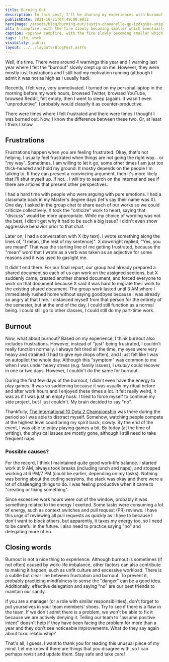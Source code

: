 ```yaml
---
title: Burning Out
description: In this post, I'll be sharing my experiences with burnout. It will be mostly about how did it feel and its comparison with frustration.
publishDate: 2021-10-21T04:49:08.901Z
heroImage: /assets/blog/burning-out/justin-chavanelle-qp-IzdXgKDs-unsplash.jpg
alt: A campfire, with the fire slowly becoming smaller which eventually will extinguish. Photo by Justin Chavanelle on Unsplash.
caption: <span>A campfire, with the fire slowly becoming smaller which eventually will extinguish. Photo by <a href="https://unsplash.com/@justinchvnl?utm_source=unsplash&utm_medium=referral&utm_content=creditCopyText">Justin Chavanelle</a> on <a href="https://unsplash.com/s/photos/flame-snuff?utm_source=unsplash&utm_medium=referral&utm_content=creditCopyText">Unsplash</a>.</span>
tags: life, work
visibility: public
layout: ../../layouts/BlogPost.astro
---
```


Well, it's time. There were around 4 warnings this year and 1 warning last year where I felt the "burnout" slowly crept up on me. However, they were mostly just frustrations and I still had my motivation running (although I admit it was not as high as I usually had).

Recently, I felt very, very unmotivated. I turned on my personal laptop in the morning before my work hours, browsed Twitter, browsed YouTube, browsed Reddit, felt empty, then I went to sleep (again). It wasn't even "unproductive", I probably would classify it as counter-productive.

There were times where I felt frustrated and there were times I thought I was burned out. Now, I know the difference between these two. Or, at least I think I know.

## Frustrations

Frustrations happen when you are feeling frustrated. Okay, that's not helping. I usually feel frustrated when things are not going the right way... or "my way". Sometimes, I am willing to let it go, some other times I am just too thick-headed and hold my ground. It mostly depends on the people I'm talking to. If they can present a convincing argument, then it's more likely that I'll shut myself up. If not... I will try to search on the internet and see if there are articles that present other perspectives.

I had a hard time with people who were arguing with pure emotions. I had a classmate back in my Master's degree days (let's say their name was X). One day, I asked in the group chat to share each of our works so we could criticize collectively. X took the "criticize" work to heart, saying that "discuss" would be more appropriate. While my choice of wording was not the best, I didn't get why it had to be such a big issue? I didn't even show aggressive behavior prior to that chat.

Later on, I had a conversation with X (by text). I wrote something along the lines of, "I mean, [the rest of my sentence]". X downright replied, "Yes, you are mean!" That was the starting line of me getting frustrated, because the "mean" word that I wrote as a verb was taken as an adjective for some reasons and it was used to gaslight me.

It didn't end there. For our final report, our group had already prepared a shared document so each of us can work on the assigned sections, but X suddenly came, created another shared document, and forced everyone to work on that document because X said it was hard to migrate their work to the existing shared document. The group work lasted until 3 AM where I immediately rushed home without saying goodbyes because I was already so angry at that time. I distanced myself from that person for the entirety of the semester, but at the end of the day, I could still function as a normal being. I could still go to other classes, I could still do my part-time work.

## Burnout

Now, what about burnout? Based on my experience, I think burnout also includes frustrations. However, instead of "just" being frustrated, I couldn't really function normally. I always felt tired all the time, my eyes were very heavy and strained (I had to give eye drops often), and I just felt like I was on autopilot the whole day. Although this "symptom" was common to me when I was under heavy stress (e.g. family issues), I _usually_ could recover in one or two days. However, I couldn't do the same for burnout.

During the first few days of the burnout, I didn't even have the energy to play games. It was so saddening because it was usually my ritual before and after work hours and I enjoyed these times a lot. It felt really weird, it was as if I was just an empty husk. I tried to force myself to continue my side project, but I just couldn't. My brain decided to say "no".

Thankfully, [The International 10 Dota 2 Championship](https://liquipedia.net/dota2/The_International/2021) was there during the period so I was able to distract myself. Somehow, watching people compete at the highest level could bring my spirit back, slowly. By the end of the event, I was able to enjoy playing games a bit. By today (at the time of writing), the physical issues are mostly gone, although I still need to take frequent naps.

### Possible causes?

For the record, I think I maintained quite good work-life balance. I started work at 9 AM, always took breaks (including lunch and naps), and stopped working at 6 PM/7 PM (could be earlier, depending on my tasks). Nothing was boring about the coding sessions, the stack was okay and there were a lot of challenging things to do. I was feeling productive when it came to "creating or fixing something".

Since excessive work hours were out of the window, probably it was something related to the energy I exerted. Some tasks were consuming a lot of energy, such as context switches and pull request (PR) reviews. I have this urge of reviewing all pull requests as quickly as I have to because I don't want to block others, but apparently, it taxes my energy too, so I need to be careful in the future. I also need to practice saying "no" and delegating more often.

## Closing words

Burnout is not a nice thing to experience. Although burnout is sometimes (if not often) caused by work-life imbalance, other factors can also contribute to making it happen, such as unfit culture and excessive workload. There is a subtle but clear line between frustration and burnout. To prevent it, probably practicing mindfulness to sense the "danger" can be a good idea. Additionally, effective delegation and saying "no" are our best friends to maintain our sanity.

If you are a manager (or a role with similar responsibilities), don't forget to put yourselves in your team members' shoes. Try to see if there is a flaw in the team. If we don't admit there is a problem, we won't be able to fix it because we are actively denying it. Telling our team to "assume positive intent" doesn't help if they have been facing the problem for more than a year and they don't see noticeable improvements. What do they say again about toxic relationship?

That's all, I guess. I want to thank you for reading this unusual piece of my mind. Let me know if there are things that you disagree with, so I can perhaps revisit and update them. Stay safe and take care!
